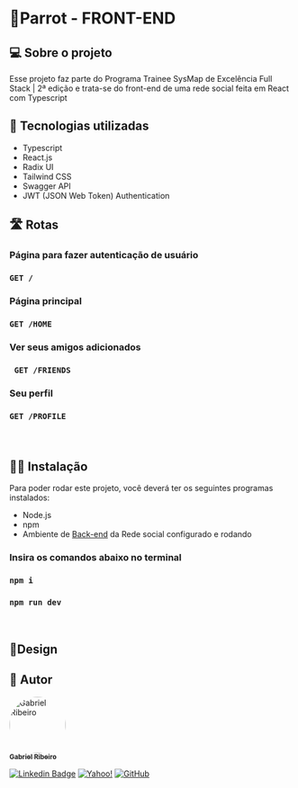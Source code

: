 # 🦜**Parrot - FRONT-END**

## 💻 **Sobre o projeto**
 Esse projeto faz parte do Programa Trainee SysMap de Excelência Full Stack | 2ª edição e trata-se do front-end de uma rede social feita em React com Typescript
 
## 🧰 **Tecnologias utilizadas**

* Typescript
* React.js
* Radix UI
* Tailwind CSS
* Swagger API
* JWT (JSON Web Token) Authentication


## 🛣 **Rotas**
  ### **Página para fazer autenticação de usuário**
  ### ``` GET / ```
  ### **Página principal**
  ### ``` GET /HOME ```
  ### **Ver seus amigos adicionados**
  ### ``` GET /FRIENDS```
  ### **Seu perfil**
  ### ``` GET /PROFILE ```
  

###  

<br>

## **👩‍💻 Instalação**
 Para poder rodar este projeto, você deverá ter os seguintes programas instalados:
 - Node.js
 - npm
 - Ambiente de [Back-end](https://github.com/bc-fullstack-02/Gabriel-Ribeiro/tree/main/backend/backend-rede-social) da Rede social configurado e rodando 
  
  ### Insira os comandos abaixo no terminal
 ### ```npm i``` 
 
 ### ```npm run dev```

 <br>

## 🎨**Design**

 
<!--  
 ## ✅Checklist de implementações futuras 
   - Automatizar a troca de policy do bucket gerado para um público
   - socket.io com rabbitMQ -->


## 🦸 Autor

<a href="https://github.com/Gahbr">
 <img style="border-radius: 50%;" src="https://avatars.githubusercontent.com/u/80289718?v=4" width="100px;" alt="Gabriel Ribeiro"/>
 <br />
 <sub><b>Gabriel Ribeiro</b></sub></a> <a href="https://github.com/Gahbr" title="github"></a>
 <br />

[![Linkedin Badge](https://img.shields.io/badge/-Gabriel-blue?style=flat-square&logo=Linkedin&logoColor=white&link=https://www.linkedin.com/in/gabriellribeiro1/)](https://www.linkedin.com/in/gabriellribeiro1/)
[![Yahoo!](https://img.shields.io/badge/Yahoo!-6001D2?style=flat-square&logo=Yahoo!&logoColor=white)](mailto:gabriell.ribeiro@yahoo.com)
[![GitHub](https://img.shields.io/badge/Gahbr-%23121011.svg?style=flat-square&logo=github&logoColor=white)](https://github.com/Gahbr)
